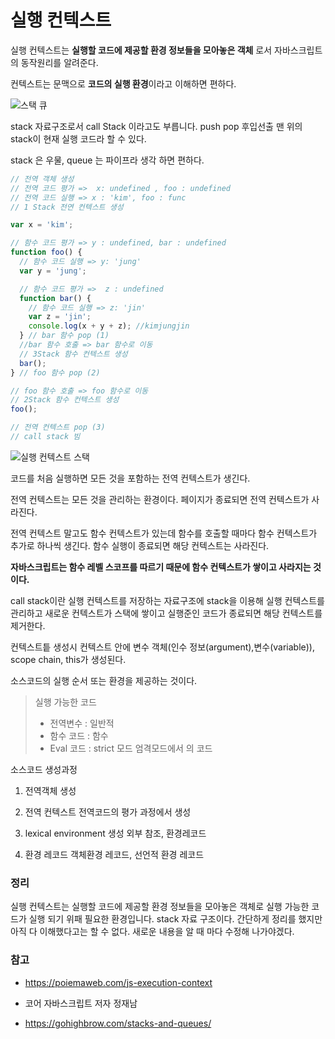 # 실행 컨텍스트

실행 컨텍스트는 **실행할 코드에 제공할 환경 정보들을 모아놓은 객체** 로서 자바스크립트의 동작원리를 알려준다.

컨텍스트는 문맥으로 **코드의 실행 환경**이라고 이해하면 편하다.

![스택 큐](https://4cawmi2va33i3w6dek1d7y1m-wpengine.netdna-ssl.com/wp-content/uploads/2018/07/Computer-science-fundamentals_6.1.png)

stack 자료구조로서 call Stack 이라고도 부릅니다. push pop 후입선출 맨 위의 stack이 현재 실행 코드라 할 수 있다.

stack 은 우물, queue 는 파이프라 생각 하면 편하다.

```javascript
// 전역 객체 생성
// 전역 코드 평가 =>  x: undefined , foo : undefined
// 전역 코드 실행 => x : 'kim', foo : func
// 1 Stack 전연 컨텍스트 생성

var x = 'kim';

// 함수 코드 평가 => y : undefined, bar : undefined
function foo() {
  // 함수 코드 실행 => y: 'jung'
  var y = 'jung';

  // 함수 코드 평가 =>  z : undefined
  function bar() {
    // 함수 코드 실행 => z: 'jin'
    var z = 'jin';
    console.log(x + y + z); //kimjungjin
  } // bar 함수 pop (1)
  //bar 함수 호출 => bar 함수로 이동
  // 3Stack 함수 컨텍스트 생성
  bar();
} // foo 함수 pop (2)

// foo 함수 호출 => foo 함수로 이동
// 2Stack 함수 컨텍스트 생성
foo();

// 전역 컨텍스트 pop (3)
// call stack 빔
```

![실행 컨텍스트 스택](https://poiemaweb.com/img/ec_1.png)

코드를 처음 실행하면 모든 것을 포함하는 전역 컨텍스트가 생긴다.

전역 컨텍스트는 모든 것을 관리하는 환경이다. 페이지가 종료되면 전역 컨텍스트가 사라진다.

전역 컨텍스트 말고도 함수 컨텍스트가 있는데 함수를 호출할 때마다 함수 컨텍스트가 추가로 하나씩 생긴다. 함수 실행이 종료되면 해당 컨텍스트는 사라진다.

**자바스크립트는 함수 레벨 스코프를 따르기 때문에 함수 컨텍스트가 쌓이고 사라지는 것이다.**

call stack이란 실행 컨텍스트를 저장하는 자료구조에 stack을 이용해 실행 컨텍스트를 관리하고 새로운 컨텍스트가 스택에 쌓이고 실행준인 코드가 종료되면 해당 컨텍스트를 제거한다.

컨텍스트틑 생성시 컨텍스트 안에 변수 객체(인수 정보(argument),변수(variable)), scope chain, this가 생성된다.

소스코드의 실행 순서 또는 환경을 제공하는 것이다.

> 실행 가능한 코드
>
> - 전역변수 : 일반적
> - 함수 코드 : 함수
> - Eval 코드 : strict 모드 엄격모드에서 의 코드

소스코드 생성과정

1. 전역객체 생성

2. 전역 컨텍스트 전역코드의 평가 과정에서 생성

3. lexical environment 생성 외부 참조, 환경레코드

4. 환경 레코드 객체환경 레코드, 선언적 환경 레코드

### 정리

실행 컨텍스트는 실행할 코드에 제공할 환경 정보들을 모아놓은 객체로 실행 가능한 코드가 실행 되기 위패 필요한 환경입니다.
stack 자료 구조이다. 간단하게 정리를 했지만 아직 다 이해했다고는 할 수 없다. 새로운 내용을 알 때 마다 수정해 나가야겠다.

### 참고

- https://poiemaweb.com/js-execution-context

- 코어 자바스크립트 저자 정재남

- https://gohighbrow.com/stacks-and-queues/
